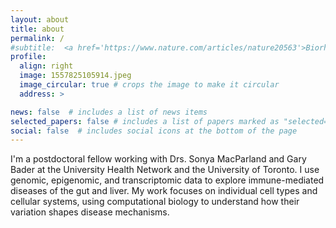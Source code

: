 ```yaml
---
layout: about
title: about
permalink: /
#subtitle:  <a href='https://www.nature.com/articles/nature20563'>Biorhythms</a>, <a href='https://onlinelibrary.wiley.com/doi/full/10.1111/ele.13662'>macroecology & evolution</a>, <a href='https://osf.io/profile/'>open science</a>, <a href='https://www.youtube.com/channel/UCP8ITIDaFZHW68z7KaTyDew'>shorebirds</a>.
profile:
  align: right
  image: 1557825105914.jpeg
  image_circular: true # crops the image to make it circular
  address: >

news: false  # includes a list of news items
selected_papers: false # includes a list of papers marked as "selected={true}"
social: false  # includes social icons at the bottom of the page
---
```


I'm a postdoctoral fellow working with Drs. Sonya MacParland and Gary Bader at the University Health Network and the University of Toronto. I use genomic, epigenomic, and transcriptomic data to explore immune-mediated diseases of the gut and liver. My work focuses on individual cell types and cellular systems, using computational biology to understand how their variation shapes disease mechanisms.
